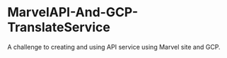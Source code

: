 # MarvelAPI-And-GCP-TranslateService

A challenge to creating and using API service using Marvel site and GCP. 
